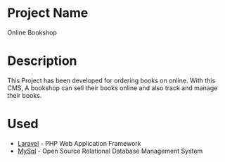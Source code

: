 # Project Name  
Online Bookshop

# Description 
This Project has been developed for ordering books on online. With this CMS, A bookshop can sell their books online and also track and manage their books.

# Used

* [Laravel](https://laravel.com/) - PHP Web Application Framework 
* [MySql](https://www.mysql.com/) - Open Source Relational Database Management System 


